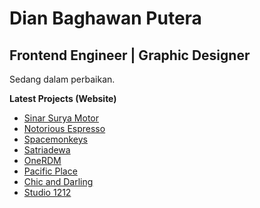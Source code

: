 # Dian Baghawan Putera

## Frontend Engineer | Graphic Designer

Sedang dalam perbaikan.

**Latest Projects (Website)**
- [Sinar Surya Motor](https://sinarsuryamotor.com/)
- [Notorious Espresso](https://notoriousespresso.com.au/)
- [Spacemonkeys](https://spacemonkeys.co.id/)
- [Satriadewa](https://satriadewa.com)
- [OneRDM](https://onerdm.com/)
- [Pacific Place](https://pacificplace.co.id/)
- [Chic and Darling](https://chicanddarling.com/)
- [Studio 1212](https://studio-1212.com/)
